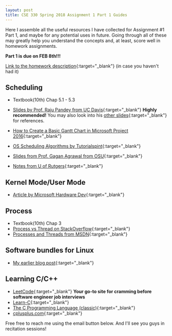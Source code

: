 ```yaml
---
layout: post
title: CSE 330 Spring 2018 Assignment 1 Part 1 Guides
---
```

Here I assemble all the useful resources I have collected for Assignment #1 Part 1, and maybe for any potential uses in future. Going through all of these may greatly help you understand the concepts and, at least, score well in homework assignments.

**Part 1 is due on FEB 8th!!!**

[Link to the homework description](http://cactus.eas.asu.edu/partha/Teaching/330.2018/Projects-2018/HW-1-2018.htm){:target="_blank"} (in case you haven't had it)

Scheduling
---
* Textbook(10th) Chap 5.1 - 5.3 
* [Slides by Prof. Raju Pandey from UC Davis](http://web.cs.ucdavis.edu/~pandey/Teaching/ECS150/Lects/05scheduling.pdf){:target="_blank"} **Highly recommended!** You may also look into his [other slides](http://web.cs.ucdavis.edu/~pandey/Teaching/ECS150/Lects/){:target="_blank"} for references.
* [How to Create a Basic Gantt Chart in Microsoft Project 2016](https://www.youtube.com/watch?v=J9uctgUaEic){:target="_blank"} 
* [OS Scheduling Algorithms by Tutorialspint](https://www.tutorialspoint.com/operating_system/os_process_scheduling_algorithms.htm){:target="_blank"} 
* [Slides from Prof. Gagan Agrawal from OSU](http://web.cse.ohio-state.edu/~agrawal.28/660/Slides/jan18.pdf){:target="_blank"} 

* [Notes from U of Rutgers](https://www.cs.rutgers.edu/~pxk/416/notes/07-scheduling.html){:target="_blank"}


Kernel Mode/User Mode
---
* [Article by Microsoft Hardware Dev](https://docs.microsoft.com/en-us/windows-hardware/drivers/gettingstarted/user-mode-and-kernel-mode){:target="_blank"}

Process
---
* Textbook(10th) Chap 3
* [Process vs Thread on StackOverflow](https://stackoverflow.com/questions/200469/what-is-the-difference-between-a-process-and-a-thread){:target="_blank"}
* [Processes and Threads from MSDN](https://msdn.microsoft.com/en-us/library/windows/desktop/ms684841(v=vs.85).aspx){:target="_blank"}

Software bundles for Linux
---
* [My earlier blog post](https://fpsluozi.github.io/Linux-Setup/){:target="_blank"}

Learning C/C++
---
* [LeetCode](https://leetcode.com/){:target="_blank"} **Your go-to site for cramming before software engineer job interviews**
* [Learn-C](http://www.learn-c.org/){:target="_blank"}
* [The C Programming Language (classic)](https://www.amazon.com/Programming-Language-2nd-Brian-Kernighan/dp/0131103628){:target="_blank"}
* [cplusplus.com](http://www.cplusplus.com/){:target="_blank"}


Free free to reach me using the email button below. And I'll see you guys in recitation sessions!






